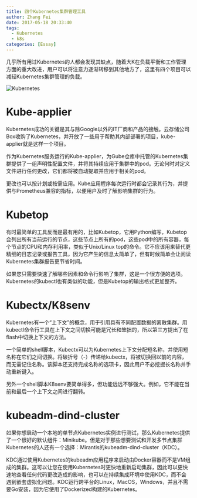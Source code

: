 ```yaml
---
title: 四个Kubernetes集群管理工具
author: Zhang Fei
date: 2017-05-18 20:33:40
tags:
  - Kubernetes
  - k8s
categories: [Essay]
---
```

几乎所有用过Kubernetes的人都会发现其缺点，随着大K在负载平衡和工作管理方面的重大改进，用户可以将注意力逐渐转移到其他地方了，这里有四个项目可以减轻Kubernetes集群管理的负载。

![Kubernetes](http://p1.pstatp.com/large/212f0004094fad2d1aa6)

# Kube-applier

Kubernetes成功的关键是其与除Google以外的IT厂商和产品的接触。云存储公司Box收购了Kubernetes，并开放了一些用于帮助其内部部署的项目，kube-applier就是这样一个项目。

作为Kubernetes服务运行的Kube-applier，为Gube仓库中托管的Kubernetes集群提供了一组声明性配置文件，并将其持续应用于集群中的pod。无论何时对定义文件进行任何更改，它们都将被自动提取并应用于相关的pod。

更改也可以按计划或按需应用。Kube应用程序每次运行时都会记录其行为，并提供与Prometheus兼容的指标，以便用户及时了解影响集群的行为。

# Kubetop

有时最简单的工具反而是最有用的，比如Kubetop，它用Python编写，Kubetop会列出所有当前运行的节点，这些节点上所有的pod，这些pod中的所有容器，每个节点的CPU和内存利用率，类似于Unix/Linux top的命令。它不应该用来替代更精细的日志记录或报告工具，因为它产生的信息太简单了，但有时候简单会让阅读Kubernetes集群报告更节省时间。

如果您只需要快速了解哪些因素和命令行影响了集群，这是一个很方便的选项。Kubernetes的kubectl也有类似的功能，但是Kubetop的输出格式更加整齐。

# Kubectx/K8senv

Kubernetes有一个“上下文”的概念，用于引用具有不同配置数据的离散集群。用kubectl命令行工具在上下文之间切换可能是冗长和笨拙的，所以第三方提出了在flash中切换上下文的方法。

一个简单的shell脚本，Kubectx可以为Kubernetes上下文分配短名称，并使用短名称在它们之间切换。将破折号（-）传递给kubectx，将被切换回以前的内容，而无需记住名称。该脚本还支持完成名称的选项卡，因此用户不必挖掘长名称并手动重新键入。

另外一个shell脚本K8senv要简单得多，但功能远远不够强大。例如，它不能在当前和最后一个上下文之间进行翻转。

# kubeadm-dind-cluster

如果你想启动一个本地的单节点Kubernetes实例进行测试，那么Kubernetes提供了一个很好的默认组件：Minikube。但是对于那些想要测试和开发多节点集群Kubernetes的人还有一个选择：Mirantis的kubeadm-dind-cluster（KDC）。

KDC通过使用Kubernetes的kubeadm应用程序来启动由Docker容器而不是VM组成的集群。这可以让您在使用Kubernetes时更快地重新启动集群，因此可以更快速地查看任何代码更改造成的影响，也可以在持续集成环境中使用KDC，而不会遇到嵌套虚拟化问题。KDC运行跨平台的Linux，MacOS，Windows，并且不需要Go安装，因为它使用了Dockerized构建的Kubernetes。